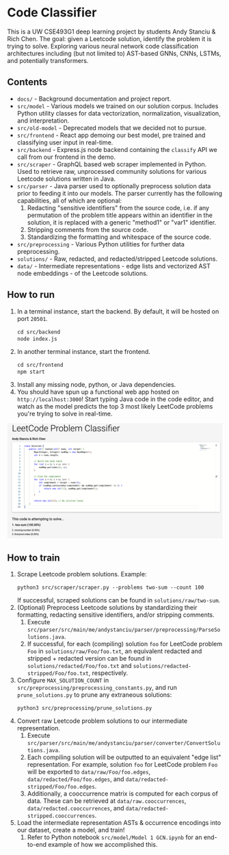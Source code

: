 # Code Classifier
This is a UW CSE493G1 deep learning project by students Andy Stanciu & Rich Chen. The goal: given a Leetcode solution, identify the problem it is trying to solve. Exploring various neural network code classification architectures including (but not limited to) AST-based GNNs, CNNs, LSTMs, and potentially transformers.

## Contents
- `docs/` - Background documentation and project report.
- `src/model` - Various models we trained on our solution corpus. Includes Python utility classes for data vectorization, normalization, visualization, and interpretation.
- `src/old-model` - Deprecated models that we decided not to pursue.
- `src/frontend` - React app demoing our best model, pre trained and classifying user input in real-time.
- `src/backend` - Express.js node backend containing the `classify` API we call from our frontend in the demo.
- `src/scraper` - GraphQL based web scraper implemented in Python. Used to retrieve raw, unprocessed community solutions for various Leetcode solutions written in Java.
- `src/parser` - Java parser used to optionally preprocess solution data prior to feeding it into our models. The parser currently has the following capabilities, all of which are optional:
  1. Redacting "sensitive identifiers" from the source code, i.e. if any permutation of the problem title appears within an identifier in the solution, it is replaced with a generic "method1" or "var1" identifier.
  2. Stripping comments from the source code.
  3. Standardizing the formatting and whitespace of the source code.
- `src/preprocessing` - Various Python utilities for further data preprocessing.
- `solutions/` - Raw, redacted, and redacted/stripped Leetcode solutions.
- `data/` - Intermediate representations - edge lists and vectorized AST node embeddings - of the Leetcode solutions.

## How to run
1. In a terminal instance, start the backend. By default, it will be hosted on port `20501`.
   ```
   cd src/backend
   node index.js
   ```
2. In another terminal instance, start the frontend.
   ```
   cd src/frontend
   npm start
   ```
3. Install any missing node, python, or Java dependencies.
4. You should have spun up a functional web app hosted on `http://localhost:3000`! Start typing Java code in the code editor, and watch as the model predicts the top 3 most likely LeetCode problems you're trying to solve in real-time.


![Demo](demo.png)


## How to train
1. Scrape Leetcode problem solutions. Example:
   ```
   python3 src/scraper/scraper.py --problems two-sum --count 100 
   ```
   If successful, scraped solutions can be found in `solutions/raw/two-sum`.
2. (Optional) Preprocess Leetcode solutions by standardizing their formatting, redacting sensitive identifiers, and/or stripping comments. 
   1. Execute `src/parser/src/main/me/andystanciu/parser/preprocessing/ParseSolutions.java`.
   2. If successful, for each (compiling) solution `foo` for LeetCode problem `Foo` in `solutions/raw/Foo/foo.txt`, an equivalent redacted and stripped + redacted version can be found in `solutions/redacted/Foo/foo.txt` and `solutions/redacted-stripped/Foo/foo.txt`, respectively.
3. Configure `MAX_SOLUTION_COUNT` in `src/preprocessing/preprocessing_constants.py`, and run `prune_solutions.py` to prune any extraneous solutions:
   ```
   python3 src/preprocessing/prune_solutions.py
   ```
4. Convert raw Leetcode problem solutions to our intermediate representation.
   1. Execute `src/parser/src/main/me/andystanciu/parser/converter/ConvertSolutions.java`.
   2. Each compiling solution will be outputted to an equivalent "edge list" representation. For example, solution `foo` for LeetCode problem `Foo` will be exported to `data/raw/Foo/foo.edges`, `data/redacted/Foo/foo.edges`, and `data/redacted-stripped/Foo/foo.edges`.
   3. Additionally, a cooccurrence matrix is computed for each corpus of data. These can be retrieved at `data/raw.cooccurrences`, `data/redacted.cooccurrences`, and `data/redacted-stripped.cooccurrences`.
5. Load the intermediate representation ASTs & occurrence encodings into our dataset, create a model, and train!
   1. Refer to Python notebook `src/model/Model 1 GCN.ipynb` for an end-to-end example of how we accomplished this.
